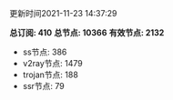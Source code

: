更新时间2021-11-23 14:37:29

**总订阅: 410**
**总节点: 10366**
**有效节点: 2132**
- ss节点: 386
- v2ray节点: 1479
- trojan节点: 188
- ssr节点: 79

